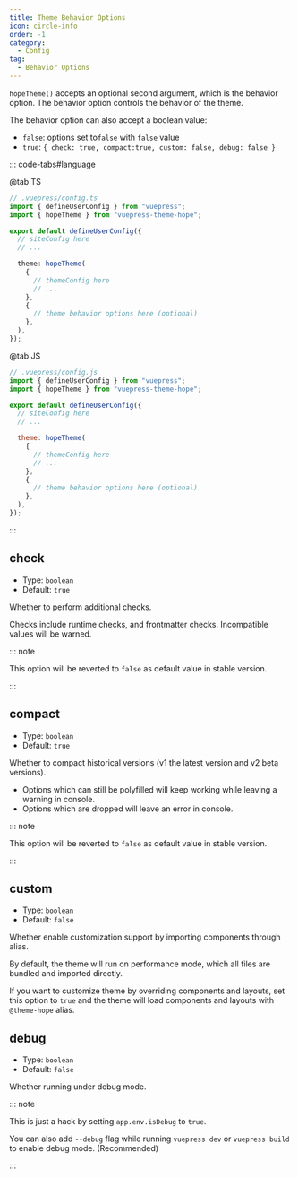 ```yaml
---
title: Theme Behavior Options
icon: circle-info
order: -1
category:
  - Config
tag:
  - Behavior Options
---
```


`hopeTheme()` accepts an optional second argument, which is the behavior option. The behavior option controls the behavior of the theme.

The behavior option can also accept a boolean value:

- `false`: options set to`false` with `false` value
- `true`: `{ check: true, compact:true, custom: false, debug: false }`

<!-- more -->

::: code-tabs#language

@tab TS

```ts
// .vuepress/config.ts
import { defineUserConfig } from "vuepress";
import { hopeTheme } from "vuepress-theme-hope";

export default defineUserConfig({
  // siteConfig here
  // ...

  theme: hopeTheme(
    {
      // themeConfig here
      // ...
    },
    {
      // theme behavior options here (optional)
    },
  ),
});
```

@tab JS

```js
// .vuepress/config.js
import { defineUserConfig } from "vuepress";
import { hopeTheme } from "vuepress-theme-hope";

export default defineUserConfig({
  // siteConfig here
  // ...

  theme: hopeTheme(
    {
      // themeConfig here
      // ...
    },
    {
      // theme behavior options here (optional)
    },
  ),
});
```

:::

## check

- Type: `boolean`
- Default: `true`

Whether to perform additional checks.

Checks include runtime checks, and frontmatter checks. Incompatible values will be warned.

::: note

This option will be reverted to `false` as default value in stable version.

:::

## compact

- Type: `boolean`
- Default: `true`

Whether to compact historical versions (v1 the latest version and v2 beta versions).

- Options which can still be polyfilled will keep working while leaving a warning in console.
- Options which are dropped will leave an error in console.

::: note

This option will be reverted to `false` as default value in stable version.

:::

## custom

- Type: `boolean`
- Default: `false`

Whether enable customization support by importing components through alias.

By default, the theme will run on performance mode, which all files are bundled and imported directly.

If you want to customize theme by overriding components and layouts, set this option to `true` and the theme will load components and layouts with `@theme-hope` alias.

## debug

- Type: `boolean`
- Default: `false`

Whether running under debug mode.

::: note

This is just a hack by setting `app.env.isDebug` to `true`.

You can also add `--debug` flag while running `vuepress dev` or `vuepress build` to enable debug mode. (Recommended)

:::
